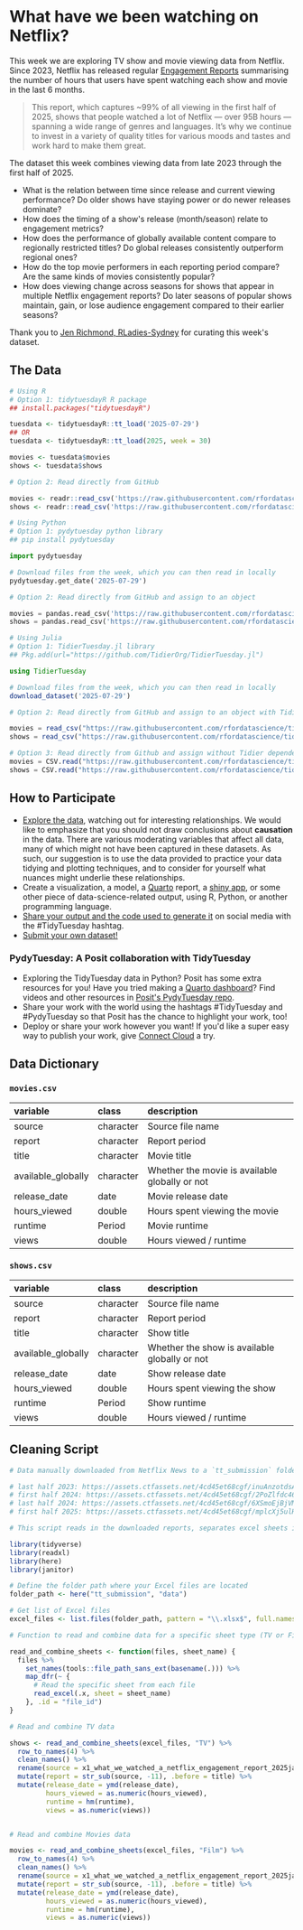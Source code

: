# What have we been watching on Netflix?

This week we are exploring TV show and movie viewing data from Netflix. Since 2023, Netflix has released regular 
[Engagement Reports](https://about.netflix.com/en/news/what-we-watched-the-first-half-of-2025) 
summarising the number of hours that users have spent watching each show and movie in the last 6 months. 

> This report, which captures ~99% of all viewing in the first half of 2025, shows that people watched a lot of Netflix — over 95B hours — 
spanning a wide range of genres and languages. It’s why we continue to invest in a variety of quality titles for various moods and tastes 
and work hard to make them great. 

The dataset this week combines viewing data from late 2023 through the first half of 2025. 

- What is the relation between time since release and current viewing performance? Do older shows have staying power or do newer releases dominate?
- How does the timing of a show's release (month/season) relate to engagement metrics?
- How does the performance of globally available content compare to regionally restricted titles? Do global releases consistently outperform regional ones?
- How do the top movie performers in each reporting period compare? Are the same kinds of movies consistently popular?
- How does viewing change across seasons for shows that appear in multiple Netflix engagement reports? Do later seasons of popular shows maintain, gain, or lose audience engagement compared to their earlier seasons?

Thank you to [Jen Richmond, RLadies-Sydney](https://github.com/jenrichmond) for curating this week's dataset.

## The Data

```r
# Using R
# Option 1: tidytuesdayR R package 
## install.packages("tidytuesdayR")

tuesdata <- tidytuesdayR::tt_load('2025-07-29')
## OR
tuesdata <- tidytuesdayR::tt_load(2025, week = 30)

movies <- tuesdata$movies
shows <- tuesdata$shows

# Option 2: Read directly from GitHub

movies <- readr::read_csv('https://raw.githubusercontent.com/rfordatascience/tidytuesday/main/data/2025/2025-07-29/movies.csv')
shows <- readr::read_csv('https://raw.githubusercontent.com/rfordatascience/tidytuesday/main/data/2025/2025-07-29/shows.csv')
```

```python
# Using Python
# Option 1: pydytuesday python library
## pip install pydytuesday

import pydytuesday

# Download files from the week, which you can then read in locally
pydytuesday.get_date('2025-07-29')

# Option 2: Read directly from GitHub and assign to an object

movies = pandas.read_csv('https://raw.githubusercontent.com/rfordatascience/tidytuesday/main/data/2025/2025-07-29/movies.csv')
shows = pandas.read_csv('https://raw.githubusercontent.com/rfordatascience/tidytuesday/main/data/2025/2025-07-29/shows.csv')
```

```julia
# Using Julia
# Option 1: TidierTuesday.jl library
## Pkg.add(url="https://github.com/TidierOrg/TidierTuesday.jl")

using TidierTuesday

# Download files from the week, which you can then read in locally
download_dataset('2025-07-29')

# Option 2: Read directly from GitHub and assign to an object with TidierFiles

movies = read_csv("https://raw.githubusercontent.com/rfordatascience/tidytuesday/main/data/2025/2025-07-29/movies.csv")
shows = read_csv("https://raw.githubusercontent.com/rfordatascience/tidytuesday/main/data/2025/2025-07-29/shows.csv")

# Option 3: Read directly from Github and assign without Tidier dependencies
movies = CSV.read("https://raw.githubusercontent.com/rfordatascience/tidytuesday/main/data/2025/2025-07-29/movies.csv", DataFrame)
shows = CSV.read("https://raw.githubusercontent.com/rfordatascience/tidytuesday/main/data/2025/2025-07-29/shows.csv", DataFrame)
```


## How to Participate

- [Explore the data](https://r4ds.hadley.nz/), watching out for interesting relationships. We would like to emphasize that you should not draw conclusions about **causation** in the data. There are various moderating variables that affect all data, many of which might not have been captured in these datasets. As such, our suggestion is to use the data provided to practice your data tidying and plotting techniques, and to consider for yourself what nuances might underlie these relationships.
- Create a visualization, a model, a [Quarto](https://quarto.org/) report, a [shiny app](https://shiny.posit.co/), or some other piece of data-science-related output, using R, Python, or another programming language.
- [Share your output and the code used to generate it](../../../sharing.md) on social media with the #TidyTuesday hashtag.
- [Submit your own dataset!](../../../pr_instructions.md)

### PydyTuesday: A Posit collaboration with TidyTuesday

- Exploring the TidyTuesday data in Python? Posit has some extra resources for you! Have you tried making a [Quarto dashboard](https://quarto.org/docs/dashboards/)? Find videos and other resources in [Posit's PydyTuesday repo](https://github.com/posit-dev/python-tidytuesday-challenge).
- Share your work with the world using the hashtags #TidyTuesday and #PydyTuesday so that Posit has the chance to highlight your work, too!
- Deploy or share your work however you want! If you'd like a super easy way to publish your work, give [Connect Cloud](https://connect.posit.cloud/) a try.


## Data Dictionary

### `movies.csv`

|variable           |class     |description                           |
|:------------------|:---------|:-------------------------------------|
|source             |character |Source file name |
|report             |character |Report period |
|title              |character |Movie title|
|available_globally |character |Whether the movie is available globally or not |
|release_date       |date      |Movie release date |
|hours_viewed       |double    |Hours spent viewing the movie |
|runtime            |Period    |Movie runtime |
|views              |double    |Hours viewed / runtime |

### `shows.csv`

|variable           |class     |description                           |
|:------------------|:---------|:-------------------------------------|
|source             |character |Source file name |
|report             |character |Report period |
|title              |character |Show title |
|available_globally |character |Whether the show is available globally or not |
|release_date       |date      |Show release date|
|hours_viewed       |double    |Hours spent viewing the show|
|runtime            |Period    |Show runtime|
|views              |double    |Hours viewed / runtime |

## Cleaning Script

```r
# Data manually downloaded from Netflix News to a `tt_submission` folder, from:

# last half 2023: https://assets.ctfassets.net/4cd45et68cgf/inuAnzotdsAEgbInGLzH5/1be323ba419b2af3a96bffa29acc31a3/What_We_Watched_A_Netflix_Engagement_Report_2023Jul-Dec.xlsx
# first half 2024: https://assets.ctfassets.net/4cd45et68cgf/2PoZlfdc46dH2gQvI8eUzI/9db5840720c47acfcf7b89ffe2402860/What_We_Watched_A_Netflix_Engagement_Report_2024Jan-Jun.xlsx
# last half 2024: https://assets.ctfassets.net/4cd45et68cgf/6XSmoEjBjVMPRtYybT9d1E/8c0b0b2645b8712d5597b0bdbe0d64e2/What_We_Watched_A_Netflix_Engagement_Report_2024Jul-Dec.xlsx
# first half 2025: https://assets.ctfassets.net/4cd45et68cgf/mplcXj5ulHDfbCPCr0f0I/5dbb6ec09f03df89706476e380e9b8bd/What_We_Watched_A_Netflix_Engagement_Report_2025Jan-Jun.xlsx

# This script reads in the downloaded reports, separates excel sheets into separate data files, and fixes variable names

library(tidyverse)
library(readxl)
library(here)
library(janitor)

# Define the folder path where your Excel files are located
folder_path <- here("tt_submission", "data")

# Get list of Excel files
excel_files <- list.files(folder_path, pattern = "\\.xlsx$", full.names = TRUE)

# Function to read and combine data for a specific sheet type (TV or Film)

read_and_combine_sheets <- function(files, sheet_name) {
  files %>%
    set_names(tools::file_path_sans_ext(basename(.))) %>%
    map_dfr(~ {
      # Read the specific sheet from each file
      read_excel(.x, sheet = sheet_name)
    }, .id = "file_id")
}

# Read and combine TV data

shows <- read_and_combine_sheets(excel_files, "TV") %>%
  row_to_names(4) %>%
  clean_names() %>%
  rename(source = x1_what_we_watched_a_netflix_engagement_report_2025jan_jun) %>%
  mutate(report = str_sub(source, -11), .before = title) %>%
  mutate(release_date = ymd(release_date), 
         hours_viewed = as.numeric(hours_viewed),
         runtime = hm(runtime),
         views = as.numeric(views)) 


# Read and combine Movies data  

movies <- read_and_combine_sheets(excel_files, "Film") %>%
  row_to_names(4) %>%
  clean_names() %>%
  rename(source = x1_what_we_watched_a_netflix_engagement_report_2025jan_jun) %>%
  mutate(report = str_sub(source, -11), .before = title) %>%
  mutate(release_date = ymd(release_date), 
         hours_viewed = as.numeric(hours_viewed),
         runtime = hm(runtime),
         views = as.numeric(views))

```
